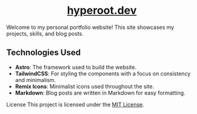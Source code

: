 <h1 align="center"><a href="https://hyperoot.dev/">hyperoot.dev</a></h1>

Welcome to my personal portfolio website! This site showcases my projects, skills, and blog posts. 
## Technologies Used

- **Astro**: The framework used to build the website.
- **TailwindCSS**: For styling the components with a focus on consistency and minimalism.
- **Remix Icons**: Minimalist icons used throughout the site.
- **Markdown**: Blog posts are written in Markdown for easy formatting.

License
This project is licensed under the [MIT License](LICENSE).